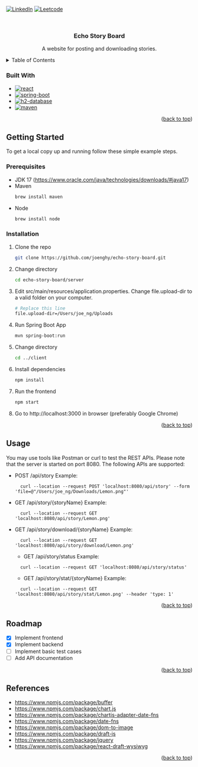 <a name="readme-top"></a>

<!-- PROJECT SHIELDS -->
[![LinkedIn][linkedin-shield]][linkedin-url]
[![Leetcode][leetcode-shield]][leetcode-url]

<!-- PROJECT LOGO -->
<br />
<div align="center">
  <h3 align="center">Echo Story Board</h3>

  <p align="center">
    A website for posting and downloading stories.
  </p>
</div>

<!-- TABLE OF CONTENTS -->
<details>
  <summary>Table of Contents</summary>
  <ol>
    <li>
      <ul>
        <li><a href="#built-with">Built With</a></li>
      </ul>
    </li>
    <li>
      <a href="#getting-started">Getting Started</a>
      <ul>
        <li><a href="#prerequisites">Prerequisites</a></li>
        <li><a href="#installation">Installation</a></li>
      </ul>
    </li>
    <li><a href="#usage">Usage</a></li>
    <li><a href="#roadmap">Roadmap</a></li>
    <li><a href="#references">References</a></li>
  </ol>
</details>

### Built With

* [![react][react]][react-url]
* [![spring-boot][spring-boot]][spring-boot-url]
* [![h2-database][h2-database]][h2-database-url]
* [![maven][maven]][maven-url]

<p align="right">(<a href="#readme-top">back to top</a>)</p>

<!-- GETTING STARTED -->
## Getting Started

To get a local copy up and running follow these simple example steps.

### Prerequisites

* JDK 17 (https://www.oracle.com/java/technologies/downloads/#java17)
* Maven
  ```sh
  brew install maven
  ```
* Node
  ```sh
  brew install node
  ```

### Installation

1. Clone the repo
   ```sh
   git clone https://github.com/joenghy/echo-story-board.git
   ```
2. Change directory
   ```sh
   cd echo-story-board/server
   ```
4. Edit src/main/resources/application.properties. Change file.upload-dir to a valid folder on your computer.
   ```sh
   # Replace this line
   file.upload-dir=/Users/joe_ng/Uploads
   ```
5. Run Spring Boot App
   ```sh
   mvn spring-boot:run
   ```
6. Change directory
   ```sh
   cd ../client
   ```
7. Install dependencies
   ```sh
   npm install
   ```
8. Run the frontend
   ```sh
   npm start
   ```
9. Go to http://localhost:3000 in browser (preferably Google Chrome)

<p align="right">(<a href="#readme-top">back to top</a>)</p>



<!-- USAGE EXAMPLES -->
## Usage

You may use tools like Postman or curl to test the REST APIs. Please note that the server is started on port 8080.
The following APIs are supported:

- POST /api/story
  Example: 
  ```
    curl --location --request POST 'localhost:8080/api/story' --form 'file=@"/Users/joe_ng/Downloads/Lemon.png"'
  ```
- GET /api/story/{storyName}
  Example:
  ```
    curl --location --request GET 'localhost:8080/api/story/Lemon.png'
  ```
- GET /api/story/download/{storyName}
  Example:
  ```
    curl --location --request GET 'localhost:8080/api/story/download/Lemon.png'
  ```
  - GET /api/story/status
  Example:
  ```
    curl --location --request GET 'localhost:8080/api/story/status'
  ```
  - GET /api/story/stat/{storyName}
  Example:
  ```
    curl --location --request GET 'localhost:8080/api/story/stat/Lemon.png' --header 'type: 1'
  ```

<p align="right">(<a href="#readme-top">back to top</a>)</p>

<!-- ROADMAP -->
## Roadmap

- [x] Implement frontend
- [x] Implement backend
- [ ] Implement basic test cases
- [ ] Add API documentation

<p align="right">(<a href="#readme-top">back to top</a>)</p>

<!-- References -->
## References

- https://www.npmjs.com/package/buffer
- https://www.npmjs.com/package/chart.js
- https://www.npmjs.com/package/chartjs-adapter-date-fns
- https://www.npmjs.com/package/date-fns
- https://www.npmjs.com/package/dom-to-image
- https://www.npmjs.com/package/draft-js
- https://www.npmjs.com/package/jquery
- https://www.npmjs.com/package/react-draft-wysiwyg

<p align="right">(<a href="#readme-top">back to top</a>)</p>

<!-- MARKDOWN LINKS & IMAGES -->
<!-- https://www.markdownguide.org/basic-syntax/#reference-style-links -->
[linkedin-shield]: https://img.shields.io/badge/-LinkedIn-black.svg?style=for-the-badge&logo=linkedin&colorB=555
[linkedin-url]: https://www.linkedin.com/in/joe-ng-6098071b0
[leetcode-shield]: https://img.shields.io/badge/-Leetcode-black.svg?style=for-the-badge&logo=leetcode&colorB=555
[leetcode-url]: https://leetcode.com/joe_ng_ca/
[spring-boot]: https://img.shields.io/badge/spring-boot?style=for-the-badge&logo=spring-boot&logoColor=white
[spring-boot-url]: https://spring.io/projects/spring-boot
[maven]: https://img.shields.io/badge/maven-green?style=for-the-badge&logo=apache-maven&colorB=555
[maven-url]: https://maven.apache.org
[h2-database]: https://img.shields.io/badge/h2-database?style=for-the-badge&colorB=555
[h2-database-url]: https://www.h2database.com/html/main.html
[react]: https://img.shields.io/badge/react-js?style=for-the-badge&colorB=555
[react-url]: https://reactjs.org
